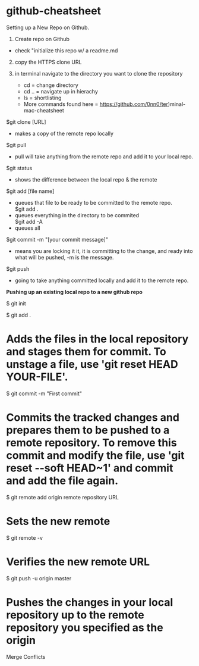 # github-cheatsheet

Setting up a New Repo on Github.   

1) Create repo on Github  
  - check "initialize this repo w/ a readme.md 
  
2) copy the HTTPS clone URL  

3) in terminal navigate to the directory you want to clone the repository   
    - cd = change directory  
    - cd .. = navigate up in hierachy  
    - ls = shortlisting  
    - More commands found here = https://github.com/0nn0/ter)minal-mac-cheatsheet  

$git clone [URL]  
- makes a copy of the remote repo locally

$git pull  
- pull will take anything from the remote repo and add it to your local repo. 

$git status  
- shows the difference between the local repo & the remote 

$git add [file name]  
- queues that file to be ready to be committed to the remote repo.   
   $git add .  
- queues everything in the directory to be commited  
   $git add -A  
- queues all

$git commit -m "[your commit message]"  
- means you are locking it it, it is committing to the change, and ready into what will be pushed, -m is the message.  

$git push   
- going to take anything committed locally and add it to the remote repo.  


<strong>Pushing up an existing local repo to a new github repo</strong>

$ git init

$ git add .  
  # Adds the files in the local repository and stages them for commit. To unstage a file, use 'git reset HEAD YOUR-FILE'.
  
$ git commit -m "First commit"  
  # Commits the tracked changes and prepares them to be pushed to a remote repository. To remove this commit and modify the file, use 'git reset --soft HEAD~1' and commit and add the file again.
  
$ git remote add origin remote repository URL  
  # Sets the new remote
  
$ git remote -v  
  # Verifies the new remote URL
  
$ git push -u origin master  
  # Pushes the changes in your local repository up to the remote repository you specified as the origin

<stron>Merge Conflicts</stron>
